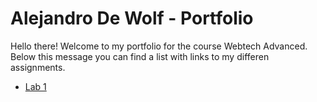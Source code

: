 # Alejandro De Wolf - Portfolio

Hello there! Welcome to my portfolio for the course Webtech Advanced.
Below this message you can find a list with links to my differen assignments.

* [Lab 1](https://github.com/AlejandroDeWolf/2imd-webtechadvanced-portfolio/tree/main/lab1%20-%20git)